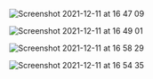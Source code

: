 ![Screenshot 2021-12-11 at 16 47 09](https://user-images.githubusercontent.com/27118779/145684707-50a8dec6-67db-460d-9ca9-721f3e62559c.png)

![Screenshot 2021-12-11 at 16 49 01](https://user-images.githubusercontent.com/27118779/145684756-66fcd586-4576-4c04-aa3d-e6200be88fad.png)

![Screenshot 2021-12-11 at 16 58 29](https://user-images.githubusercontent.com/27118779/145685027-1f492586-fa4a-4d8f-a3fc-9f29317d5756.png)

![Screenshot 2021-12-11 at 16 54 35](https://user-images.githubusercontent.com/27118779/145684925-f77122bd-9f65-4c68-8634-68b8014fa54c.png)
